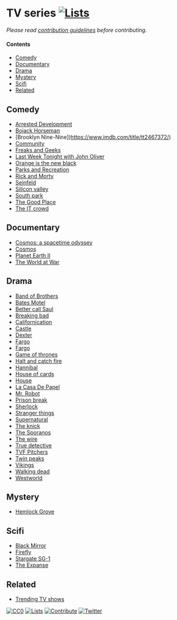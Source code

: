 # TV series [![Lists](https://img.shields.io/badge/-more%20lists-0a0a0a.svg?style=flat&colorA=0a0a0a)](https://github.com/learn-anything/curated-lists#readme)

_Please read [contribution guidelines](CONTRIBUTING.md#readme) before contributing._

#### Contents

- [Comedy](#comedy)
- [Documentary](#documentary)
- [Drama](#drama)
- [Mystery](#mystery)
- [Scifi](#scifi)
- [Related](#related)

## Comedy

- [Arrested Development](https://www.imdb.com/title/tt0367279)
- [Bojack Horseman](https://www.imdb.com/title/tt3398228/)
- [Brooklyn Nine-Nine])https://www.imdb.com/title/tt2467372/)
- [Community](https://trakt.tv/shows/community)
- [Freaks and Geeks](https://www.imdb.com/title)
- [Last Week Tonight with John Oliver](https://www.imdb.com/title/tt3530232)
- [Orange is the new black](https://trakt.tv/shows/orange-is-the-new-black)
- [Parks and Recreation](https://www.imdb.com/title/tt1266020/)
- [Rick and Morty](https://trakt.tv/shows/rick-and-morty)
- [Seinfeld](https://www.imdb.com/title/tt0098904)
- [Silicon valley](https://trakt.tv/shows/silicon-valley)
- [South park](https://trakt.tv/shows/south-park)
- [The Good Place](https://www.imdb.com/title/tt4955642/)
- [The IT crowd](https://trakt.tv/shows/the-it-crowd)

## Documentary

- [Cosmos: a spacetime odyssey](https://trakt.tv/shows/cosmos-a-spacetime-odyssey)
- [Cosmos](https://trakt.tv/shows/cosmos)
- [Planet Earth II](https://www.imdb.com/title/tt5491994)
- [The World at War](https://www.imdb.com/title/tt0071075)

## Drama

- [Band of Brothers](https://www.imdb.com/title/tt0185906)
- [Bates Motel](https://trakt.tv/shows/bates-motel)
- [Better call Saul](https://trakt.tv/shows/better-call-saul)
- [Breaking bad](https://trakt.tv/shows/breaking-bad)
- [Californication](https://trakt.tv/shows/californication)
- [Castle](https://trakt.tv/shows/castle)
- [Dexter](https://trakt.tv/shows/dexter)
- [Fargo](https://trakt.tv/movies/fargo-1996)
- [Fargo](https://www.imdb.com/title/tt2802850)
- [Game of thrones](https://trakt.tv/shows/game-of-thrones)
- [Halt and catch fire](https://trakt.tv/shows/halt-and-catch-fire)
- [Hannibal](https://trakt.tv/shows/hannibal)
- [House of cards](https://trakt.tv/shows/house-of-cards)
- [House](https://trakt.tv/shows/house)
- [La Casa De Papel](https://www.imdb.com/title/tt6468322/)
- [Mr. Robot](https://trakt.tv/shows/mr-robot)
- [Prison break](https://trakt.tv/shows/prison-break)
- [Sherlock](https://trakt.tv/shows/sherlock)
- [Stranger things](https://trakt.tv/shows/stranger-things)
- [Supernatural](https://trakt.tv/shows/supernatural)
- [The knick](https://trakt.tv/shows/the-knick)
- [The Sporanos](https://www.imdb.com/title/tt0141842)
- [The wire](https://trakt.tv/shows/the-wire)
- [True detective](https://trakt.tv/shows/true-detective)
- [TVF Pitchers](https://www.imdb.com/title/tt4742876)
- [Twin peaks](https://trakt.tv/shows/twin-peaks)
- [Vikings](https://trakt.tv/shows/vikings)
- [Walking dead](https://trakt.tv/shows/the-walking-dead)
- [Westworld](https://trakt.tv/shows/westworld)

## Mystery

- [Hemlock Grove](https://trakt.tv/shows/hemlock-grove)

## Scifi

- [Black Mirror](https://www.imdb.com/title/tt2085059)
- [Firefly](https://trakt.tv/shows/firefly)
- [Stargate SG-1](https://trakt.tv/shows/stargate-sg-1)
- [The Expanse](https://trakt.tv/shows/the-expanse)

## Related

- [Trending TV shows](https://trakt.tv/shows/trending)

[![CC0](https://img.shields.io/badge/license-CC0-0a0a0a.svg?style=flat&colorA=0a0a0a)](https://creativecommons.org/publicdomain/zero/1.0/)
[![Lists](https://img.shields.io/badge/-more%20lists-0a0a0a.svg?style=flat&colorA=0a0a0a)](https://github.com/learn-anything/curated-lists#readme)
[![Contribute](https://img.shields.io/badge/-contribute-0a0a0a.svg?style=flat&colorA=0a0a0a)](CONTRIBUTING.md#readme)
[![Twitter](http://bit.ly/latwitt)](https://twitter.com/learnanything_)
